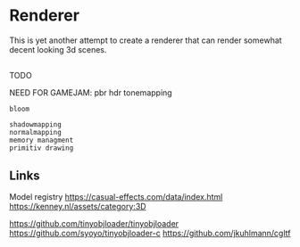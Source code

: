 # Renderer

This is yet another attempt to create a renderer that can render somewhat decent looking 3d scenes.

##
TODO

NEED FOR GAMEJAM:
    pbr
    hdr
    tonemapping

    bloom

    shadowmapping
    normalmapping
    memory managment
    primitiv drawing


## Links

Model registry
https://casual-effects.com/data/index.html
https://kenney.nl/assets/category:3D

https://github.com/tinyobjloader/tinyobjloader
https://github.com/syoyo/tinyobjloader-c
https://github.com/jkuhlmann/cgltf
